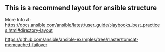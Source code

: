 ## This is a recommend layout for ansible structure
More Info at: 
https://docs.ansible.com/ansible/latest/user_guide/playbooks_best_practices.html#directory-layout


https://github.com/ansible/ansible-examples/tree/master/tomcat-memcached-failover